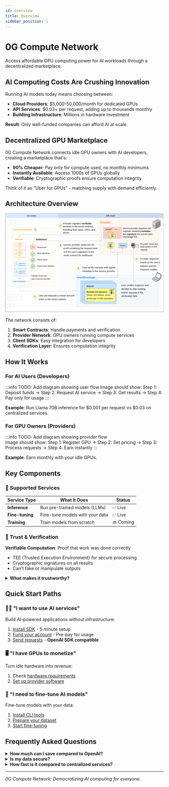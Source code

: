 ```yaml
---
id: overview
title: Overview
sidebar_position: 1
---
```


# 0G Compute Network

Access affordable GPU computing power for AI workloads through a decentralized marketplace.

## AI Computing Costs Are Crushing Innovation

Running AI models today means choosing between:
- **Cloud Providers**: $5,000-50,000/month for dedicated GPUs
- **API Services**: $0.03+ per request, adding up to thousands monthly
- **Building Infrastructure**: Millions in hardware investment

**Result**: Only well-funded companies can afford AI at scale.

## Decentralized GPU Marketplace

0G Compute Network connects idle GPU owners with AI developers, creating a marketplace that's:
- **90% Cheaper**: Pay only for compute used, no monthly minimums
- **Instantly Available**: Access 1000s of GPUs globally
- **Verifiable**: Cryptographic proofs ensure computation integrity

Think of it as "Uber for GPUs" - matching supply with demand efficiently.

## Architecture Overview

![0G Compute Network Architecture](./architecture.png)

The network consists of:
1. **Smart Contracts**: Handle payments and verification
2. **Provider Network**: GPU owners running compute services
3. **Client SDKs**: Easy integration for developers
4. **Verification Layer**: Ensures computation integrity

## How It Works

### For AI Users (Developers)

:::info TODO: Add diagram showing user flow
Image should show: Step 1: Deposit funds → Step 2: Request AI service → Step 3: Get results → Step 4: Pay only for usage
:::

**Example**: Run Llama 70B inference for \$0.001 per request vs $0.03 on centralized services.

### For GPU Owners (Providers)

:::info TODO: Add diagram showing provider flow  
Image should show: Step 1: Register GPU → Step 2: Set pricing → Step 3: Process requests → Step 4: Earn instantly
:::

**Example**: Earn monthly with your idle GPUs.

## Key Components

### 🤖 Supported Services

| Service Type | What It Does | Status |
|--------------|--------------|--------|
| **Inference** | Run pre-trained models (LLMs) | ✅ Live |
| **Fine-tuning** | Fine-tune models with your data | ✅ Live |
| **Training** | Train models from scratch | 🔜 Coming |

### 🔐 Trust & Verification

**Verifiable Computation**: Proof that work was done correctly
- TEE (Trusted Execution Environment) for secure processing
- Cryptographic signatures on all results
- Can't fake or manipulate outputs

<details>
<summary><b>What makes it trustworthy?</b></summary>

**Smart Contract Escrow**: Funds held until service delivered
- Like eBay's payment protection
- Automatic settlement on completion
- No payment disputes
</details>

## Quick Start Paths

### 👨‍💻 "I want to use AI services"
Build AI-powered applications without infrastructure:
1. [Install SDK](./sdk) - 5 minute setup
2. [Fund your account](./sdk#account-management) - Pre-pay for usage
3. [Send requests](./sdk#making-service-requests) - **OpenAI SDK compatible**

### 🖥️ "I have GPUs to monetize"
Turn idle hardware into revenue:
1. Check [hardware requirements](./inference-provider#prerequisites)
2. [Set up provider software](./inference-provider#provider-broker)

### 🎯 "I need to fine-tune AI models"
Fine-tune models with your data:
1. [Install CLI tools](./cli#installation)
2. [Prepare your dataset](./cli#prepare-dataset)
3. [Start fine-tuning](./cli#create-fine-tuning-task)



## Frequently Asked Questions

<details>
<summary><b>How much can I save compared to OpenAI?</b></summary>

Typically 90%+ savings:
- OpenAI GPT-4: ~$0.03 per 1K tokens
- 0G Compute: ~$0.003 per 1K tokens
- Bulk usage: Even greater discounts
</details>

<details>
<summary><b>Is my data secure?</b></summary>

Yes, through multiple layers:
- TEE (Trusted Execution Environment) processing
- No data retention by providers
- Verifiable computation proofs
</details>

<details>
<summary><b>How fast is it compared to centralized services?</b></summary>

- Inference: 50-100ms latency (comparable to centralized)
- Geographic distribution reduces latency
</details>

---

*0G Compute Network: Democratizing AI computing for everyone.*
